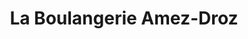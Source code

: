 ---
title: "La Boulangerie Amez-Droz"
url: /ostermundigen/la-boulangerie-amez-droz/
shop: Bäckerei
---